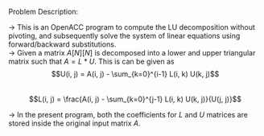 Problem Description:  

-> This is an OpenACC program to compute the LU decomposition without pivoting, and subsequently solve the system of linear equations using forward/backward substitutions.  
-> Given a matrix $A[N][N]$ is decomposed into a lower and upper triangular matrix such that $A = L * U$. This is can be given as  
$$U(i, j) = A(i, j) - \sum_{k=0}^{i-1} L(i, k) U(k, j)$$  
$$L(i, j) = \frac{A(i, j) - \sum_{k=0}^{j-1} L(i, k) U(k, j)}{U(j, j)}$$  

-> In the present program, both the coefficients for $L$ and $U$ matrices are stored inside the original input matrix $A$.
